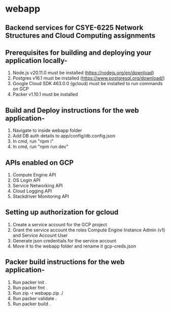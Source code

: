 # webapp

## Backend services for CSYE-6225 Network Structures and Cloud Computing assignments

## Prerequisites for building and deploying your application locally-  
1) Node.js v20.11.0 must be installed (https://nodejs.org/en/download)  
2) Postgres v16.1 must be installed (https://www.postgresql.org/download/)  
3) Google Cloud SDK 463.0.0 (gcloud) must be installed to run commands on GCP
4) Packer v1.10.1 must be installed

## Build and Deploy instructions for the web application-
1) Navigate to inside webapp folder
2) Add DB auth details to app/config/db.config.json
3) In cmd, run "npm i"
4) In cmd, run "npm run dev"

## APIs enabled on GCP
1) Compute Engine API
2) OS Login API
3) Service Networking API
4) Cloud Logging API
5) Stackdriver Monitoring API

## Setting up authorization for gcloud
1) Create a service account for the GCP project
2) Grant the service account the roles Compute Engine Instance Admin (v1) and Service Account User
3) Generate json credentials for the service account
4) Move it to the webapp folder and rename it gcp-creds.json

## Packer build  instructions for the web application-
1) Run packer init .
2) Run packer fmt .
3) Run zip -r webapp.zip ./
4) Run packer validate .
5) Run packer build .
